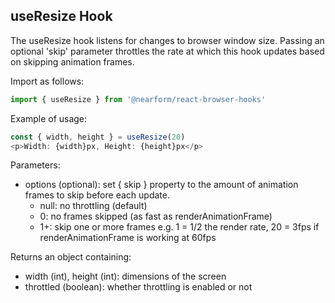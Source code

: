 ## useResize Hook

The useResize hook listens for changes to browser window size.  Passing an optional 'skip' parameter throttles the rate at which this hook updates based on skipping animation frames.

Import as follows:

```javascript
import { useResize } from '@nearform/react-browser-hooks' 
```

Example of usage:

```javascript
const { width, height } = useResize(20)
<p>Width: {width}px, Height: {height}px</p>
```

Parameters:
- options (optional): set { skip } property to the amount of animation frames to skip before each update.
    - null: no throttling (default)
    - 0: no frames skipped (as fast as renderAnimationFrame)
    - 1+: skip one or more frames e.g. 1 = 1/2 the render rate, 20 = 3fps if renderAnimationFrame is working at 60fps

Returns an object containing:
- width (int), height (int): dimensions of the screen
- throttled (boolean): whether throttling is enabled or not